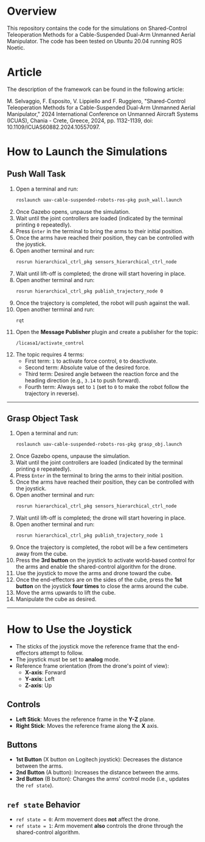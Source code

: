 # Overview

This repository contains the code for the simulations on Shared-Control Teleoperation Methods for a Cable-Suspended Dual-Arm Unmanned Aerial Manipulator. The code has been tested on Ubuntu 20.04 running ROS Noetic.

# Article

The description of the framework can be found in the following article: 

M. Selvaggio, F. Esposito, V. Lippiello and F. Ruggiero, "Shared-Control Teleoperation Methods for a Cable-Suspended Dual-Arm Unmanned Aerial Manipulator," 2024 International Conference on Unmanned Aircraft Systems (ICUAS), Chania - Crete, Greece, 2024, pp. 1132-1139, doi: 10.1109/ICUAS60882.2024.10557097.

# How to Launch the Simulations

## Push Wall Task

1. Open a terminal and run:
   ```bash
   roslaunch uav-cable-suspended-robots-ros-pkg push_wall.launch
   ```
2. Once Gazebo opens, unpause the simulation.
3. Wait until the joint controllers are loaded (indicated by the terminal printing `0` repeatedly).
4. Press `Enter` in the terminal to bring the arms to their initial position.
5. Once the arms have reached their position, they can be controlled with the joystick.
6. Open another terminal and run:
   ```bash
   rosrun hierarchical_ctrl_pkg sensors_hierarchical_ctrl_node
   ```
7. Wait until lift-off is completed; the drone will start hovering in place.
8. Open another terminal and run:
   ```bash
   rosrun hierarchical_ctrl_pkg publish_trajectory_node 0
   ```
9. Once the trajectory is completed, the robot will push against the wall.
10. Open another terminal and run:
    ```bash
    rqt
    ```
11. Open the **Message Publisher** plugin and create a publisher for the topic:
    ```
    /licasa1/activate_control
    ```
12. The topic requires 4 terms:
    - First term: `1` to activate force control, `0` to deactivate.
    - Second term: Absolute value of the desired force.
    - Third term: Desired angle between the reaction force and the heading direction (e.g., `3.14` to push forward).
    - Fourth term: Always set to `1` (set to `0` to make the robot follow the trajectory in reverse).

---

## Grasp Object Task

1. Open a terminal and run:
   ```bash
   roslaunch uav-cable-suspended-robots-ros-pkg grasp_obj.launch
   ```
2. Once Gazebo opens, unpause the simulation.
3. Wait until the joint controllers are loaded (indicated by the terminal printing `0` repeatedly).
4. Press `Enter` in the terminal to bring the arms to their initial position.
5. Once the arms have reached their position, they can be controlled with the joystick.
6. Open another terminal and run:
   ```bash
   rosrun hierarchical_ctrl_pkg sensors_hierarchical_ctrl_node
   ```
7. Wait until lift-off is completed; the drone will start hovering in place.
8. Open another terminal and run:
   ```bash
   rosrun hierarchical_ctrl_pkg publish_trajectory_node 1
   ```
9. Once the trajectory is completed, the robot will be a few centimeters away from the cube.
10. Press the **3rd button** on the joystick to activate world-based control for the arms and enable the shared-control algorithm for the drone.
11. Use the joystick to move the arms and drone toward the cube.
12. Once the end-effectors are on the sides of the cube, press the **1st button** on the joystick **four times** to close the arms around the cube.
13. Move the arms upwards to lift the cube.
14. Manipulate the cube as desired.

---

# How to Use the Joystick

- The sticks of the joystick move the reference frame that the end-effectors attempt to follow.
- The joystick must be set to **analog** mode.
- Reference frame orientation (from the drone's point of view):
  - **X-axis**: Forward
  - **Y-axis**: Left
  - **Z-axis**: Up

## Controls

- **Left Stick**: Moves the reference frame in the **Y-Z** plane.
- **Right Stick**: Moves the reference frame along the **X** axis.

## Buttons

- **1st Button** (X button on Logitech joystick): Decreases the distance between the arms.
- **2nd Button** (A button): Increases the distance between the arms.
- **3rd Button** (B button): Changes the arms' control mode (i.e., updates the `ref state`).

## `ref state` Behavior

- `ref state = 0`: Arm movement does **not** affect the drone.
- `ref state = 1`: Arm movement **also** controls the drone through the shared-control algorithm.
